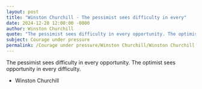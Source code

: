 ```yaml
---
layout: post
title: "Winston Churchill - The pessimist sees difficulty in every"
date: 2024-12-28 12:00:00 -0000
author: Winston Churchill
quote: "The pessimist sees difficulty in every opportunity. The optimist sees opportunity in every difficulty."
subject: Courage under pressure
permalink: /Courage under pressure/Winston Churchill/Winston Churchill - The pessimist sees difficulty in every
---
```


The pessimist sees difficulty in every opportunity. The optimist sees opportunity in every difficulty.

- Winston Churchill
